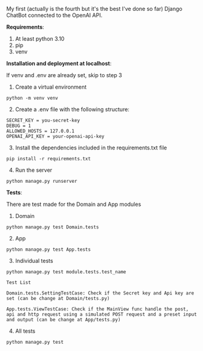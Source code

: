 My first (actually is the fourth but it's the best I've done so far) Django ChatBot connected to the OpenAI API.

**Requirements**:

1. At least python 3.10
2. pip
3. venv


**Installation and deployment at localhost**:

If venv and .env are already set, skip to step 3

1. Create a virtual environment

`python -m venv venv`

2. Create a .env file with the following structure:
```
SECRET_KEY = you-secret-key
DEBUG = 1
ALLOWED_HOSTS = 127.0.0.1
OPENAI_API_KEY = your-openai-api-key
```

3. Install the dependencies included in the requirements.txt file

`pip install -r requirements.txt`

4. Run the server

`python manage.py runserver`


**Tests**:

There are test made for the Domain and App modules

1. Domain

`python manage.py test Domain.tests`

2. App

`python manage.py test App.tests`

3. Individual tests

`python manage.py test module.tests.test_name`

    Test List

    Domain.tests.SettingTestCase: Check if the Secret key and Api key are set (can be change at Domain/tests.py)

    App.tests.ViewTestCase: Check if the MainView func handle the post, api and http request using a simulated POST request and a preset input and output (can be change at App/tests.py)

4. All tests

`python manage.py test`